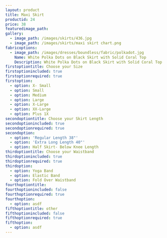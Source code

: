 ```yaml
---
layout: product
title: Maxi Skirt
productid: 24
price: 38
featuredimage_path:
gallery:
  - image_path: /images/skirts/436.jpg
  - image_path: /images/skirts/maxi skirt chart.png
fabricoptions:
  - image_path: /images/dresses/boundless/fabric/polkadot.jpg
    Name: White Polka Dots on Black Skirt with Solid Coral Top
    Description: White Polka Dots on Black Skirt with Solid Coral Top
firstoptiontitle: Choose your Size
firstoptionincluded: true
firstoptionrequired: true
firstoption:
  - option: X- Small
  - option: Small
  - option: Medium
  - option: Large
  - option: X-Large
  - option: XX-Large
  - option: Plus 1X
secondoptiontitle: Choose your Skirt Length
secondoptionincluded: true
secondoptionrequired: true
secondoption:
  - option: 'Regular Length 38"'
  - option: 'Extra Long Length 40"'
  - option: Half Skirt- Below Knee Length
thirdoptiontitle: Choose your Waistband
thirdoptionincluded: true
thirdoptionrequired: true
thirdoption:
  - option: Yoga Band
  - option: Elastic Band
  - option: Fold Over Waistband
fourthoptiontitle:
fourthoptionincluded: false
fourthoptionrequired: true
fourthoption:
  - option: asdf
fifthoptiontitle: other
fifthoptionincluded: false
fifthoptionrequired: true
fifthoption:
  - option: asdf
---
```



